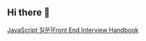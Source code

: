 ## Hi there 👋

[JavaScript 질문|Front End Interview Handbook](https://www.frontendinterviewhandbook.com/kr/javascript-questions)
